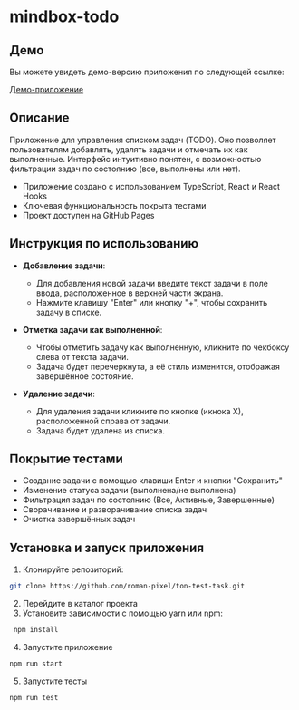 # mindbox-todo

## Демо

Вы можете увидеть демо-версию приложения по следующей ссылке:

[Демо-приложение](https://ton-test-task.vercel.app)

## Описание

Приложение для управления списком задач (TODO). Оно позволяет пользователям добавлять, удалять задачи и отмечать их как выполненные. Интерфейс интуитивно понятен, с возможностью фильтрации задач по состоянию (все, выполнены или нет).

- Приложение создано с использованием TypeScript, React и React Hooks
- Ключевая функциональность покрыта тестами
- Проект доступен на GitHub Pages

## Инструкция по использованию

- **Добавление задачи**:

  - Для добавления новой задачи введите текст задачи в поле ввода, расположенное в верхней части экрана.
  - Нажмите клавишу "Enter" или кнопку "+", чтобы сохранить задачу в списке.

- **Отметка задачи как выполненной**:

  - Чтобы отметить задачу как выполненную, кликните по чекбоксу слева от текста задачи.
  - Задача будет перечеркнута, а её стиль изменится, отображая завершённое состояние.

- **Удаление задачи**:

  - Для удаления задачи кликните по кнопке (икнока Х), расположенной справа от задачи.
  - Задача будет удалена из списка.

## Покрытие тестами

- Создание задачи с помощью клавиши Enter и кнопки "Сохранить"
- Изменение статуса задачи (выполнена/не выполнена)
- Фильтрация задач по состоянию (Все, Активные, Завершенные)
- Сворачивание и разворачивание списка задач
- Очистка завершённых задач

## Установка и запуск приложения

1. Клонируйте репозиторий:

```bash
git clone https://github.com/roman-pixel/ton-test-task.git
```

2. Перейдите в каталог проекта
3. Установите зависимости с помощью yarn или npm:

```bash
 npm install
```

4. Запустите приложение

```bash
npm run start
```

5. Запустите тесты

```bash
npm run test
```
